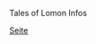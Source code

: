 <!DOCTYPE html>
<html>
    <body>
        <p> Tales of Lomon Infos </p>
        <a href="https://llath.github.io/TalesOfLomon/">Seite </a> 
    </body>
  
</html
